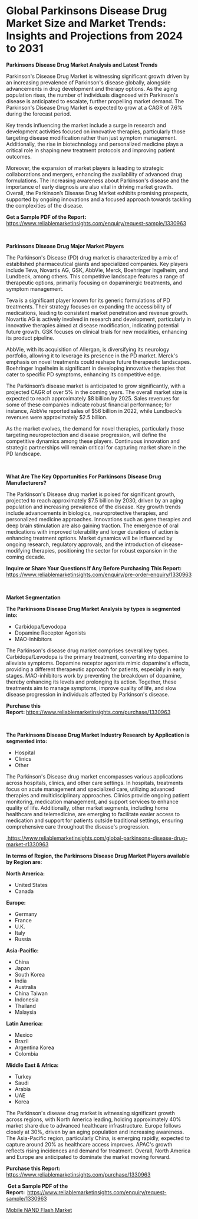 <p><h1>Global Parkinsons Disease Drug Market Size and Market Trends: Insights and Projections from 2024 to 2031</h1></p><p><strong>Parkinsons Disease Drug Market Analysis and Latest Trends</strong></p>
<p><p>Parkinson's Disease Drug Market is witnessing significant growth driven by an increasing prevalence of Parkinson's disease globally, alongside advancements in drug development and therapy options. As the aging population rises, the number of individuals diagnosed with Parkinson's disease is anticipated to escalate, further propelling market demand. The Parkinson's Disease Drug Market is expected to grow at a CAGR of 7.6% during the forecast period. </p><p>Key trends influencing the market include a surge in research and development activities focused on innovative therapies, particularly those targeting disease modification rather than just symptom management. Additionally, the rise in biotechnology and personalized medicine plays a critical role in shaping new treatment protocols and improving patient outcomes. </p><p>Moreover, the expansion of market players is leading to strategic collaborations and mergers, enhancing the availability of advanced drug formulations. The increasing awareness about Parkinson's disease and the importance of early diagnosis are also vital in driving market growth. Overall, the Parkinson’s Disease Drug Market exhibits promising prospects, supported by ongoing innovations and a focused approach towards tackling the complexities of the disease.</p></p>
<p><strong>Get a Sample PDF of the Report:&nbsp;</strong> <a href="https://www.reliablemarketinsights.com/enquiry/request-sample/1330963?utm_campaign=2010&utm_medium=2&utm_source=Github&utm_content=ia&utm_term=31122024&utm_id=parkinsons-disease-drug">https://www.reliablemarketinsights.com/enquiry/request-sample/1330963</a></p>
<p>&nbsp;</p>
<p><strong>Parkinsons Disease Drug Major Market Players</strong></p>
<p><p>The Parkinson's Disease (PD) drug market is characterized by a mix of established pharmaceutical giants and specialized companies. Key players include Teva, Novartis AG, GSK, AbbVie, Merck, Boehringer Ingelheim, and Lundbeck, among others. This competitive landscape features a range of therapeutic options, primarily focusing on dopaminergic treatments, and symptom management.</p><p>Teva is a significant player known for its generic formulations of PD treatments. Their strategy focuses on expanding the accessibility of medications, leading to consistent market penetration and revenue growth. Novartis AG is actively involved in research and development, particularly in innovative therapies aimed at disease modification, indicating potential future growth. GSK focuses on clinical trials for new modalities, enhancing its product pipeline.</p><p>AbbVie, with its acquisition of Allergan, is diversifying its neurology portfolio, allowing it to leverage its presence in the PD market. Merck's emphasis on novel treatments could reshape future therapeutic landscapes. Boehringer Ingelheim is significant in developing innovative therapies that cater to specific PD symptoms, enhancing its competitive edge.</p><p>The Parkinson’s disease market is anticipated to grow significantly, with a projected CAGR of over 5% in the coming years. The overall market size is expected to reach approximately $8 billion by 2025. Sales revenues for some of these companies indicate robust financial performance; for instance, AbbVie reported sales of $56 billion in 2022, while Lundbeck’s revenues were approximately $2.5 billion.</p><p>As the market evolves, the demand for novel therapies, particularly those targeting neuroprotection and disease progression, will define the competitive dynamics among these players. Continuous innovation and strategic partnerships will remain critical for capturing market share in the PD landscape.</p></p>
<p>&nbsp;</p>
<p><strong>What Are The Key Opportunities For Parkinsons Disease Drug Manufacturers?</strong></p>
<p><p>The Parkinson's Disease drug market is poised for significant growth, projected to reach approximately $7.5 billion by 2030, driven by an aging population and increasing prevalence of the disease. Key growth trends include advancements in biologics, neuroprotective therapies, and personalized medicine approaches. Innovations such as gene therapies and deep brain stimulation are also gaining traction. The emergence of oral medications with improved tolerability and longer durations of action is enhancing treatment options. Market dynamics will be influenced by ongoing research, regulatory approvals, and the introduction of disease-modifying therapies, positioning the sector for robust expansion in the coming decade.</p></p>
<p><strong>Inquire or Share Your Questions If Any Before Purchasing This Report:</strong> <a href="https://www.reliablemarketinsights.com/enquiry/pre-order-enquiry/1330963?utm_campaign=2010&utm_medium=2&utm_source=Github&utm_content=ia&utm_term=31122024&utm_id=parkinsons-disease-drug">https://www.reliablemarketinsights.com/enquiry/pre-order-enquiry/1330963</a></p>
<p>&nbsp;</p>
<p><strong>Market Segmentation</strong></p>
<p><strong>The Parkinsons Disease Drug Market Analysis by types is segmented into:</strong></p>
<p><ul><li>Carbidopa/Levodopa</li><li>Dopamine Receptor Agonists</li><li>MAO-Inhibitors</li></ul></p>
<p><p>The Parkinson's disease drug market comprises several key types. Carbidopa/Levodopa is the primary treatment, converting into dopamine to alleviate symptoms. Dopamine receptor agonists mimic dopamine's effects, providing a different therapeutic approach for patients, especially in early stages. MAO-inhibitors work by preventing the breakdown of dopamine, thereby enhancing its levels and prolonging its action. Together, these treatments aim to manage symptoms, improve quality of life, and slow disease progression in individuals affected by Parkinson's disease.</p></p>
<p><strong>Purchase this Report:&nbsp;</strong><a href="https://www.reliablemarketinsights.com/purchase/1330963?utm_campaign=2010&utm_medium=2&utm_source=Github&utm_content=ia&utm_term=31122024&utm_id=parkinsons-disease-drug">https://www.reliablemarketinsights.com/purchase/1330963</a></p>
<p>&nbsp;</p>
<p><strong>The Parkinsons Disease Drug Market Industry Research by Application is segmented into:</strong></p>
<p><ul><li>Hospital</li><li>Clinics</li><li>Other</li></ul></p>
<p><p>The Parkinson's Disease drug market encompasses various applications across hospitals, clinics, and other care settings. In hospitals, treatments focus on acute management and specialized care, utilizing advanced therapies and multidisciplinary approaches. Clinics provide ongoing patient monitoring, medication management, and support services to enhance quality of life. Additionally, other market segments, including home healthcare and telemedicine, are emerging to facilitate easier access to medication and support for patients outside traditional settings, ensuring comprehensive care throughout the disease's progression.</p></p>
<p><a href="https://www.reliablemarketinsights.com/global-parkinsons-disease-drug-market-r1330963?utm_campaign=2010&utm_medium=2&utm_source=Github&utm_content=ia&utm_term=31122024&utm_id=parkinsons-disease-drug">&nbsp;https://www.reliablemarketinsights.com/global-parkinsons-disease-drug-market-r1330963</a></p>
<p><strong>In terms of Region, the Parkinsons Disease Drug Market Players available by Region are:</strong></p>
<p>
    <p> <strong> North America: </strong>
        <ul>
            <li>United States</li>
            <li>Canada</li>
        </ul>
        </p> 
    <p> <strong> Europe: </strong>
        <ul>
            <li>Germany</li>
            <li>France</li>
            <li>U.K.</li>
            <li>Italy</li>
            <li>Russia</li>
        </ul>
        </p> 
    <p> <strong> Asia-Pacific: </strong>
        <ul>
            <li>China</li>
            <li>Japan</li>
            <li>South Korea</li>
            <li>India</li>
            <li>Australia</li>
            <li>China Taiwan</li>
            <li>Indonesia</li>
            <li>Thailand</li>
            <li>Malaysia</li>
        </ul>
        </p> 
    <p> <strong> Latin America: </strong>
        <ul>
            <li>Mexico</li>
            <li>Brazil</li>
            <li>Argentina Korea</li>
            <li>Colombia</li>
        </ul>
        </p> 
    <p> <strong> Middle East & Africa: </strong>
        <ul>
            <li>Turkey</li>
            <li>Saudi</li>
            <li>Arabia</li>
            <li>UAE</li>
            <li>Korea</li>
        </ul>
    </p>
    </p>
<p><p>The Parkinson's disease drug market is witnessing significant growth across regions, with North America leading, holding approximately 40% market share due to advanced healthcare infrastructure. Europe follows closely at 30%, driven by an aging population and increasing awareness. The Asia-Pacific region, particularly China, is emerging rapidly, expected to capture around 20% as healthcare access improves. APAC's growth reflects rising incidences and demand for treatment. Overall, North America and Europe are anticipated to dominate the market moving forward.</p></p>
<p><strong>Purchase this Report: </strong><a href="https://www.reliablemarketinsights.com/purchase/1330963?utm_campaign=2010&utm_medium=2&utm_source=Github&utm_content=ia&utm_term=31122024&utm_id=parkinsons-disease-drug">https://www.reliablemarketinsights.com/purchase/1330963</a></p>
<p>&nbsp;<strong>Get a Sample PDF of the Report:&nbsp;&nbsp;</strong><a href="https://www.reliablemarketinsights.com/enquiry/request-sample/1330963?utm_campaign=2010&utm_medium=2&utm_source=Github&utm_content=ia&utm_term=31122024&utm_id=parkinsons-disease-drug">https://www.reliablemarketinsights.com/enquiry/request-sample/1330963</a></p>
<p><strong></strong></p>
<p><p><a href="https://github.com/mahnoor2003/Market-Research-Report-List-6/blob/main/mobile-nand-flash-market.md?utm_campaign=2010&utm_medium=2&utm_source=Github&utm_content=ia&utm_term=31122024&utm_id=parkinsons-disease-drug">Mobile NAND Flash Market</a></p></p>